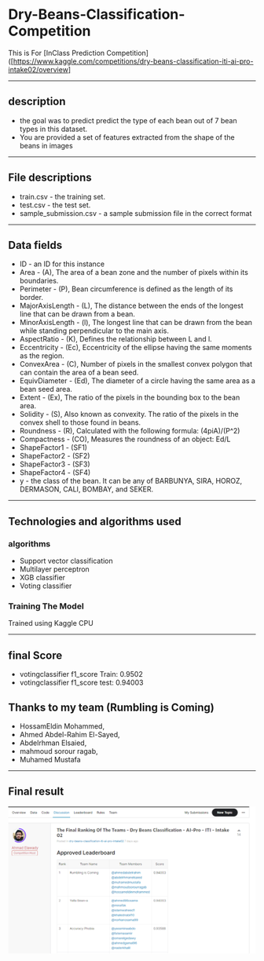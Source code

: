 # Dry-Beans-Classification-Competition

This is For [InClass Prediction Competition]([https://www.kaggle.com/competitions/dry-beans-classification-iti-ai-pro-intake02/overview]

---

## description 
- the goal was to predict predict the type of each bean out of 7 bean types in this dataset.
- You are provided a set of features extracted from the shape of the beans in images
- ---


## File descriptions
- train.csv - the training set.
- test.csv - the test set.
- sample_submission.csv - a sample submission file in the correct format

---

## Data fields
* ID - an ID for this instance
* Area - (A), The area of a bean zone and the number of pixels within its boundaries.
* Perimeter - (P), Bean circumference is defined as the length of its border.
* MajorAxisLength - (L), The distance between the ends of the longest line that can be drawn from a bean.
* MinorAxisLength - (l), The longest line that can be drawn from the bean while standing perpendicular to the main axis.
* AspectRatio - (K), Defines the relationship between L and l.
* Eccentricity - (Ec), Eccentricity of the ellipse having the same moments as the region.
* ConvexArea - (C), Number of pixels in the smallest convex polygon that can contain the area of a bean seed.
* EquivDiameter - (Ed), The diameter of a circle having the same area as a bean seed area.
* Extent - (Ex), The ratio of the pixels in the bounding box to the bean area.
* Solidity - (S), Also known as convexity. The ratio of the pixels in the convex shell to those found in beans.
* Roundness - (R), Calculated with the following formula: (4piA)/(P^2)
* Compactness - (CO), Measures the roundness of an object: Ed/L
* ShapeFactor1 - (SF1)
* ShapeFactor2 - (SF2)
* ShapeFactor3 - (SF3)
* ShapeFactor4 - (SF4)
* y - the class of the bean. It can be any of BARBUNYA, SIRA, HOROZ, DERMASON, CALI, BOMBAY, and SEKER.


---


## Technologies and algorithms used

### algorithms

* Support vector classification
* Multilayer perceptron
* XGB classifier
* Voting classifier


### Training The Model

Trained using Kaggle CPU


---

## final Score 

* votingclassifier f1_score Train:  0.9502
* votingclassifier f1_score test:  0.94003

## Thanks to my team (Rumbling is Coming)
* HossamEldin Mohammed,
* Ahmed Abdel-Rahim El-Sayed,
* Abdelrhman Elsaied,
* mahmoud sorour ragab,
* Muhamed Mustafa  


---
## Final result


[<img src="Final_rank.PNG">](https://www.kaggle.com/competitions/dry-beans-classification-iti-ai-pro-intake02/discussion/329172)
